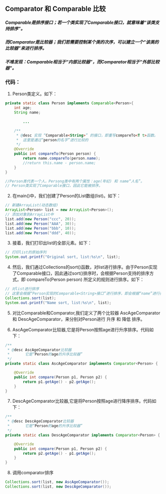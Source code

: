 ## Comparator 和 Comparable 比较

##### Comparable是排序接口；若一个类实现了Comparable接口，就意味着“该类支持排序”。
##### 而Comparator是比较器；我们若需要控制某个类的次序，可以建立一个“该类的比较器”来进行排序。

##### 不难发现：Comparable相当于“内部比较器”，而Comparator相当于“外部比较器”。

### 代码：
1. Person类定义。如下：
```java
private static class Person implements Comparable<Person>{
    int age;
    String name;
        
        ...

    /** 
     * @desc 实现 “Comparable<String>” 的接口，即重写compareTo<T t>函数。
     *  这里是通过“person的名字”进行比较的
     */
    @Override
    public int compareTo(Person person) {
        return name.compareTo(person.name);
        //return this.name - person.name;
    }   
} 

//Person类代表一个人，Persong类中有两个属性：age(年纪) 和 name“人名”。
// Person类实现了Comparable接口，因此它能被排序。
```

2. 在main()中，我们创建了Person的List数组(list)。如下：
```java
// 新建ArrayList(动态数组)
ArrayList<Person> list = new ArrayList<Person>();
// 添加对象到ArrayList中
list.add(new Person("ccc", 20));
list.add(new Person("AAA", 30));
list.add(new Person("bbb", 10));
list.add(new Person("ddd", 40));
```

3. 接着，我们打印出list的全部元素。如下：
```java
// 打印list的原始序列
System.out.printf("Original sort, list:%s\n", list);
 ```

4. 然后，我们通过Collections的sort()函数，对list进行排序。由于Person实现了Comparable接口，因此通过sort()排序时，会根据Person支持的排序方式，即 compareTo(Person person) 所定义的规则进行排序。如下：
```java
// 对list进行排序
// 这里会根据“Person实现的Comparable<String>接口”进行排序，即会根据“name”进行排序
Collections.sort(list);
System.out.printf("Name sort, list:%s\n", list);
```

5. 对比Comparable和Comparator,我们定义了两个比较器 AscAgeComparator 和 DescAgeComparator，来分别对Person进行 升序 和 降低 排序。

6. AscAgeComparator比较器,它是将Person按照age进行升序排序。代码如下：
```java
/**
 * @desc AscAgeComparator比较器
 *       它是“Person的age的升序比较器”
 */
private static class AscAgeComparator implements Comparator<Person> {

    @Override
    public int compare(Person p1, Person p2) {
        return p1.getAge() - p2.getAge();
    }
}
```

7. DescAgeComparator比较器,它是将Person按照age进行降序排序。代码如下：
```java
/**
 * @desc DescAgeComparator比较器
 *       它是“Person的age的升序比较器”
 */
private static class DescAgeComparator implements Comparator<Person> {

    @Override
    public int compare(Person p1, Person p2) {
        return p2.getAge() - p1.getAge();
    }
}
```

8. 调用comparator排序
```java
Collections.sort(list, new AscAgeComparator());
Collections.sort(list, new DescAgeComparator());
```